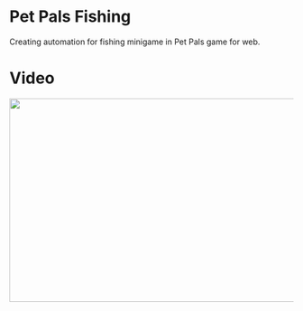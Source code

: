 # Pet Pals Fishing

Creating automation for fishing minigame in Pet Pals game for web.

# Video

[<img src="https://img.youtube.com/vi/7wHFKFormPQ/hqdefault.jpg" width="640" height="360"
/>](https://www.youtube.com/embed/7wHFKFormPQ)
